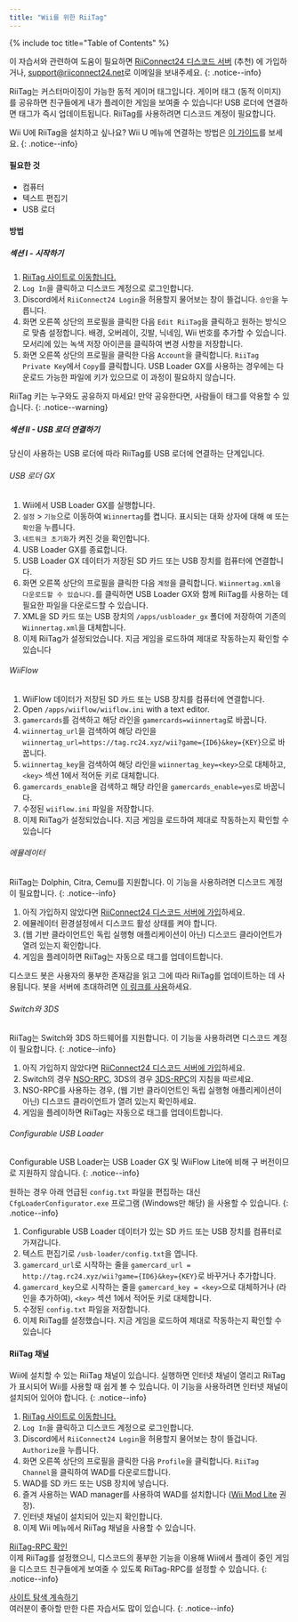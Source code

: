```yaml
---
title: "Wii를 위한 RiiTag"
---
```


{% include toc title="Table of Contents" %}

이 자습서와 관련하여 도움이 필요하면 [RiiConnect24 디스코드 서버](https://discord.gg/rc24) (추천) 에 가입하거나, [support@riiconnect24.net](mailto:support@riiconnect24.net)로 이메일을 보내주세요.
{: .notice--info}

RiiTag는 커스터마이징이 가능한 동적 게이머 태그입니다. 게이머 태그 (동적 이미지) 를 공유하면 친구들에게 내가 플레이한 게임을 보여줄 수 있습니다! USB 로더에 연결하면 태그가 즉시 업데이트됩니다. RiiTag를 사용하려면 디스코드 계정이 필요합니다.

Wii U에 RiiTag을 설치하고 싶나요? Wii U 메뉴에 연결하는 방법은 [이 가이드](riitag-wiiu)를 보세요.
{: .notice--info}

#### 필요한 것

* 컴퓨터
* 텍스트 편집기
* USB 로더

#### 방법

##### 섹션 I - 시작하기

1. [RiiTag 사이트로 이동합니다.](https://tag.rc24.xyz/)
2. `Log In`을 클릭하고 디스코드 계정으로 로그인합니다.
3. Discord에서 `RiiConnect24 Login`을 허용할지 물어보는 창이 뜰겁니다. `승인`을 누릅니다.
4. 화면 오른쪽 상단의 프로필을 클릭한 다음 `Edit RiiTag`을 클릭하고 원하는 방식으로 맞춤 설정합니다. 배경, 오버레이, 깃발, 닉네임, Wii 번호를 추가할 수 있습니다. 모서리에 있는 녹색 저장 아이콘을 클릭하여 변경 사항을 저장합니다.
5. 화면 오른쪽 상단의 프로필을 클릭한 다음 `Account`을 클릭합니다. `RiiTag Private Key`에서 `Copy`를 클릭합니다. USB Loader GX를 사용하는 경우에는 다운로드 가능한 파일에 키가 있으므로 이 과정이 필요하지 않습니다.

RiiTag 키는 누구와도 공유하지 마세요! 만약 공유한다면, 사람들이 태그를 악용할 수 있습니다.
{: .notice--warning}

##### 섹션 II - USB 로더 연결하기

당신이 사용하는 USB 로더에 따라 RiiTag를 USB 로더에 연결하는 단계입니다.

###### USB 로더 GX

1. Wii에서 USB Loader GX를 실행합니다.
2. `설정` > `기능`으로 이동하여 `Wiinnertag`를 켭니다. 표시되는 대화 상자에 대해 `예` 또는 `확인`을 누릅니다.
3. `네트워크 초기화`가 켜진 것을 확인합니다.
4. USB Loader GX를 종료합니다.
5. USB Loader GX 데이터가 저장된 SD 카드 또는 USB 장치를 컴퓨터에 연결합니다.
6. 화면 오른쪽 상단의 프로필을 클릭한 다음 `계정`을 클릭합니다. `Wiinnertag.xml을 다운로드할 수 있습니다.`를 클릭하면 USB Loader GX와 함께 RiiTag를 사용하는 데 필요한 파일을 다운로드할 수 있습니다.
7. XML을 SD 카드 또는 USB 장치의 `/apps/usbloader_gx` 폴더에 저장하여 기존의 `Wiinnertag.xml`을 대체합니다.
8. 이제 RiiTag가 설정되었습니다. 지금 게임을 로드하여 제대로 작동하는지 확인할 수 있습니다

###### WiiFlow

1. WiiFlow 데이터가 저장된 SD 카드 또는 USB 장치를 컴퓨터에 연결합니다.
2. Open `/apps/wiiflow/wiiflow.ini` with a text editor.
3. `gamercards`를 검색하고 해당 라인을 `gamercards=wiinnertag`로 바꿉니다.
4. `wiinnertag_url`을 검색하여 해당 라인을 `wiinnertag_url=https://tag.rc24.xyz/wii?game={ID6}&key={KEY}`으로 바꿉니다.
5. `wiinnertag_key`을 검색하여 해당 라인을 `wiinnertag_key=<key>`으로 대체하고, `<key>` 섹션 1에서 적어둔 키로 대체합니다.
6. `gamercards_enable`을 검색하고 해당 라인을 `gamercards_enable=yes`로 바꿉니다.
7. 수정된 `wiiflow.ini` 파일을 저장합니다.
8. 이제 RiiTag가 설정되었습니다. 지금 게임을 로드하여 제대로 작동하는지 확인할 수 있습니다

###### 에뮬레이터

RiiTag는 Dolphin, Citra, Cemu를 지원합니다. 이 기능을 사용하려면 디스코드 계정이 필요합니다.
{: .notice--info}

1. 아직 가입하지 않았다면 [RiiConnect24 디스코드 서버에 가입](https://discord.gg/rc24)하세요.
2. 에뮬레이터 환경설정에서 디스코드 활성 상태를 켜야 합니다.
3. (웹 기반 클라이언트인 독립 실행형 애플리케이션이 아닌) 디스코드 클라이언트가 열려 있는지 확인합니다.
4. 게임을 플레이하면 RiiTag는 자동으로 태그를 업데이트합니다.

디스코드 봇은 사용자의 풍부한 존재감을 읽고 그에 따라 RiiTag를 업데이트하는 데 사용됩니다. 봇을 서버에 초대하려면 [이 링크를 사용](https://discord.com/oauth2/authorize?client_id=596108891071447052&scope=bot)하세요.

###### Switch와 3DS

RiiTag는 Switch와 3DS 하드웨어를 지원합니다. 이 기능을 사용하려면 디스코드 계정이 필요합니다.
{: .notice--info}

1. 아직 가입하지 않았다면 [RiiConnect24 디스코드 서버에 가입](https://discord.gg/rc24)하세요.
2. Switch의 경우 [NSO-RPC](https://github.com/MCMi460/NSO-RPC), 3DS의 경우 [3DS-RPC](https://github.com/MCMi460/3DS-RPC)의 지침을 따르세요.
3. NSO-RPC를 사용하는 경우, (웹 기반 클라이언트인 독립 실행형 애플리케이션이 아닌) 디스코드 클라이언트가 열려 있는지 확인하세요.
4. 게임을 플레이하면 RiiTag는 자동으로 태그를 업데이트합니다.

###### Configurable USB Loader

Configurable USB Loader는 USB Loader GX 및 WiiFlow Lite에 비해 구 버전이므로 지원하지 않습니다.
{: .notice--info}

원하는 경우 아래 언급된 `config.txt` 파일을 편집하는 대신 `CfgLoaderConfigurator.exe` 프로그램 (Windows만 해당) 을 사용할 수 있습니다.
{: .notice--info}

1. Configurable USB Loader 데이터가 있는 SD 카드 또는 USB 장치를 컴퓨터로 가져갑니다.
2. 텍스트 편집기로 `/usb-loader/config.txt`을 엽니다.
3. `gamercard_url`로 시작하는 줄을 `gamercard_url = http://tag.rc24.xyz/wii?game={ID6}&key={KEY}`로 바꾸거나 추가합니다.
4. `gamercard_key`으로 시작하는 줄을 `gamercard_key = <key>`으로 대체하거나 (라인을 추가하여), `<key>` 섹션 1에서 적어둔 키로 대체합니다.
5. 수정된 `config.txt` 파일을 저장합니다.
6. 이제 RiiTag를 설정했습니다. 지금 게임을 로드하여 제대로 작동하는지 확인할 수 있습니다

#### RiiTag 채널

Wii에 설치할 수 있는 RiiTag 채널이 있습니다. 실행하면 인터넷 채널이 열리고 RiiTag가 표시되어 Wii를 사용할 때 쉽게 볼 수 있습니다. 이 기능을 사용하려면 인터넷 채널이 설치되어 있어야 합니다.
{: .notice--info}

1. [RiiTag 사이트로 이동합니다.](https://tag.rc24.xyz/)
2. `Log In`을 클릭하고 디스코드 계정으로 로그인합니다.
3. Discord에서 `RiiConnect24 Login`을 허용할지 물어보는 창이 뜰겁니다. `Authorize`을 누릅니다.
4. 화면 오른쪽 상단의 프로필을 클릭한 다음 `Profile`을 클릭합니다. `RiiTag Channel`을 클릭하여 WAD를 다운로드합니다.
5. WAD를 SD 카드 또는 USB 장치에 넣습니다.
6. 즐겨 사용하는 WAD manager를 사용하여 WAD를 설치합니다 ([Wii Mod Lite](wiimodlite) 권장).
7. 인터넷 채널이 설치되어 있는지 확인합니다.
8. 이제 Wii 메뉴에서 RiiTag 채널을 사용할 수 있습니다.

[RiiTag-RPC 확인](https://github.com/RiiConnect24/RiiTag-RPC/releases/latest)<br> 이제 RiiTag를 설정했으니, 디스코드의 풍부한 기능을 이용해 Wii에서 플레이 중인 게임을 디스코드 친구들에게 보여줄 수 있도록 RiiTag-RPC를 설정할 수 있습니다.
{: .notice--info}

[사이트 탐색 계속하기](site-navigation)<br> 여러분이 좋아할 만한 다른 자습서도 많이 있습니다.
{: .notice--info}
